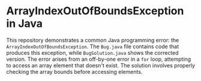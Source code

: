 # ArrayIndexOutOfBoundsException in Java
This repository demonstrates a common Java programming error: the `ArrayIndexOutOfBoundsException`. The `Bug.java` file contains code that produces this exception, while `BugSolution.java` shows the corrected version.
The error arises from an off-by-one error in a `for` loop, attempting to access an array element that doesn't exist.  The solution involves properly checking the array bounds before accessing elements.